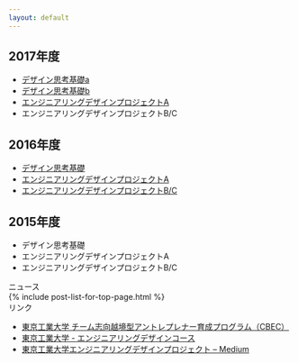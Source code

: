 ```yaml
---
layout: default
---
```



<div class="row">

<div class="col-md-7">

<h2>2017年度</h2>
<ul>
<li><a href="/2017-dtf-a/">デザイン思考基礎a</a></li>
<li><a href="/2017-dtf-b/">デザイン思考基礎b</a></li>
<li><a href="/2017-edp-a/">エンジニアリングデザインプロジェクトA</a></li>
<li>エンジニアリングデザインプロジェクトB/C</li>
</ul>

<h2>2016年度</h2>
<ul>
<li><a href="/2016-dtf/">デザイン思考基礎</a></li>
<li><a href="/2016-edp-a/">エンジニアリングデザインプロジェクトA</a></li>
<li><a href="/2016-edp-bc/">エンジニアリングデザインプロジェクトB/C</a></li>
</ul>


<h2>2015年度</h2>
<ul>
<li>デザイン思考基礎</li>
<li>エンジニアリングデザインプロジェクトA</li>
<li>エンジニアリングデザインプロジェクトB/C</li>
</ul>

</div>

<div class="col-md-5">

<div class="panel panel-default">
  <div class="panel-heading">ニュース</div>
  <div class="panel-body">
  {% include post-list-for-top-page.html %}
  </div>
</div>

<div class="panel panel-default">
  <div class="panel-heading">リンク</div>
  <div class="panel-body">
<ul>
<li><a href="http://www.eng.titech.ac.jp/~cbe/">東京工業大学 チーム志向越境型アントレプレナー育成プログラム（CBEC）</a></li>
<li><a href="http://www.esd.titech.ac.jp/">東京工業大学 - エンジニアリングデザインコース</a></li>
<li><a href="https://medium.com/titech-eng-and-design">東京工業大学エンジニアリングデザインプロジェクト – Medium</a></li>
</ul>
  </div>
</div>

</div>

</div>
